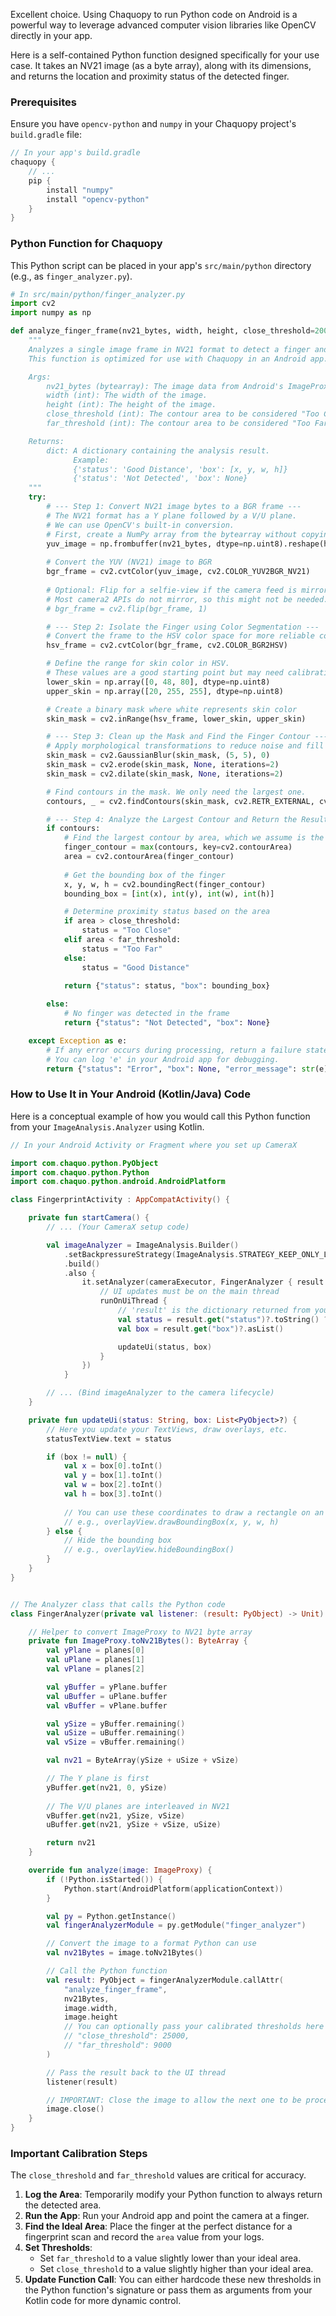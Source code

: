 Excellent choice. Using Chaquopy to run Python code on Android is a powerful way to leverage advanced computer vision libraries like OpenCV directly in your app.

Here is a self-contained Python function designed specifically for your use case. It takes an NV21 image (as a byte array), along with its dimensions, and returns the location and proximity status of the detected finger.

### Prerequisites

Ensure you have `opencv-python` and `numpy` in your Chaquopy project's `build.gradle` file:

```groovy
// In your app's build.gradle
chaquopy {
    // ...
    pip {
        install "numpy"
        install "opencv-python"
    }
}
```

### Python Function for Chaquopy

This Python script can be placed in your app's `src/main/python` directory (e.g., as `finger_analyzer.py`).

```python
# In src/main/python/finger_analyzer.py
import cv2
import numpy as np

def analyze_finger_frame(nv21_bytes, width, height, close_threshold=20000, far_threshold=8000):
    """
    Analyzes a single image frame in NV21 format to detect a finger and its proximity.
    This function is optimized for use with Chaquopy in an Android app.

    Args:
        nv21_bytes (bytearray): The image data from Android's ImageProxy in NV21 format.
        width (int): The width of the image.
        height (int): The height of the image.
        close_threshold (int): The contour area to be considered "Too Close".
        far_threshold (int): The contour area to be considered "Too Far".

    Returns:
        dict: A dictionary containing the analysis result.
              Example:
              {'status': 'Good Distance', 'box': [x, y, w, h]}
              {'status': 'Not Detected', 'box': None}
    """
    try:
        # --- Step 1: Convert NV21 image bytes to a BGR frame ---
        # The NV21 format has a Y plane followed by a V/U plane.
        # We can use OpenCV's built-in conversion.
        # First, create a NumPy array from the bytearray without copying the data.
        yuv_image = np.frombuffer(nv21_bytes, dtype=np.uint8).reshape(height + height // 2, width)
        
        # Convert the YUV (NV21) image to BGR
        bgr_frame = cv2.cvtColor(yuv_image, cv2.COLOR_YUV2BGR_NV21)
        
        # Optional: Flip for a selfie-view if the camera feed is mirrored.
        # Most camera2 APIs do not mirror, so this might not be needed.
        # bgr_frame = cv2.flip(bgr_frame, 1)

        # --- Step 2: Isolate the Finger using Color Segmentation ---
        # Convert the frame to the HSV color space for more reliable color detection
        hsv_frame = cv2.cvtColor(bgr_frame, cv2.COLOR_BGR2HSV)

        # Define the range for skin color in HSV.
        # These values are a good starting point but may need calibration.
        lower_skin = np.array([0, 48, 80], dtype=np.uint8)
        upper_skin = np.array([20, 255, 255], dtype=np.uint8)

        # Create a binary mask where white represents skin color
        skin_mask = cv2.inRange(hsv_frame, lower_skin, upper_skin)

        # --- Step 3: Clean up the Mask and Find the Finger Contour ---
        # Apply morphological transformations to reduce noise and fill gaps
        skin_mask = cv2.GaussianBlur(skin_mask, (5, 5), 0)
        skin_mask = cv2.erode(skin_mask, None, iterations=2)
        skin_mask = cv2.dilate(skin_mask, None, iterations=2)

        # Find contours in the mask. We only need the largest one.
        contours, _ = cv2.findContours(skin_mask, cv2.RETR_EXTERNAL, cv2.CHAIN_APPROX_SIMPLE)

        # --- Step 4: Analyze the Largest Contour and Return the Result ---
        if contours:
            # Find the largest contour by area, which we assume is the finger
            finger_contour = max(contours, key=cv2.contourArea)
            area = cv2.contourArea(finger_contour)
            
            # Get the bounding box of the finger
            x, y, w, h = cv2.boundingRect(finger_contour)
            bounding_box = [int(x), int(y), int(w), int(h)]

            # Determine proximity status based on the area
            if area > close_threshold:
                status = "Too Close"
            elif area < far_threshold:
                status = "Too Far"
            else:
                status = "Good Distance"
                
            return {"status": status, "box": bounding_box}

        else:
            # No finger was detected in the frame
            return {"status": "Not Detected", "box": None}

    except Exception as e:
        # If any error occurs during processing, return a failure state.
        # You can log 'e' in your Android app for debugging.
        return {"status": "Error", "box": None, "error_message": str(e)}

```

### How to Use It in Your Android (Kotlin/Java) Code

Here is a conceptual example of how you would call this Python function from your `ImageAnalysis.Analyzer` using Kotlin.

```kotlin
// In your Android Activity or Fragment where you set up CameraX

import com.chaquo.python.PyObject
import com.chaquo.python.Python
import com.chaquo.python.android.AndroidPlatform

class FingerprintActivity : AppCompatActivity() {

    private fun startCamera() {
        // ... (Your CameraX setup code)

        val imageAnalyzer = ImageAnalysis.Builder()
            .setBackpressureStrategy(ImageAnalysis.STRATEGY_KEEP_ONLY_LATEST)
            .build()
            .also {
                it.setAnalyzer(cameraExecutor, FingerAnalyzer { result ->
                    // UI updates must be on the main thread
                    runOnUiThread {
                        // 'result' is the dictionary returned from your Python function
                        val status = result.get("status")?.toString() ?: "Error"
                        val box = result.get("box")?.asList()

                        updateUi(status, box)
                    }
                })
            }

        // ... (Bind imageAnalyzer to the camera lifecycle)
    }

    private fun updateUi(status: String, box: List<PyObject>?) {
        // Here you update your TextViews, draw overlays, etc.
        statusTextView.text = status

        if (box != null) {
            val x = box[0].toInt()
            val y = box[1].toInt()
            val w = box[2].toInt()
            val h = box[3].toInt()
            
            // You can use these coordinates to draw a rectangle on an overlay view
            // e.g., overlayView.drawBoundingBox(x, y, w, h)
        } else {
            // Hide the bounding box
            // e.g., overlayView.hideBoundingBox()
        }
    }
}


// The Analyzer class that calls the Python code
class FingerAnalyzer(private val listener: (result: PyObject) -> Unit) : ImageAnalysis.Analyzer {

    // Helper to convert ImageProxy to NV21 byte array
    private fun ImageProxy.toNv21Bytes(): ByteArray {
        val yPlane = planes[0]
        val uPlane = planes[1]
        val vPlane = planes[2]

        val yBuffer = yPlane.buffer
        val uBuffer = uPlane.buffer
        val vBuffer = vPlane.buffer

        val ySize = yBuffer.remaining()
        val uSize = uBuffer.remaining()
        val vSize = vBuffer.remaining()

        val nv21 = ByteArray(ySize + uSize + vSize)

        // The Y plane is first
        yBuffer.get(nv21, 0, ySize)
        
        // The V/U planes are interleaved in NV21
        vBuffer.get(nv21, ySize, vSize)
        uBuffer.get(nv21, ySize + vSize, uSize)

        return nv21
    }

    override fun analyze(image: ImageProxy) {
        if (!Python.isStarted()) {
            Python.start(AndroidPlatform(applicationContext))
        }

        val py = Python.getInstance()
        val fingerAnalyzerModule = py.getModule("finger_analyzer")

        // Convert the image to a format Python can use
        val nv21Bytes = image.toNv21Bytes()

        // Call the Python function
        val result: PyObject = fingerAnalyzerModule.callAttr(
            "analyze_finger_frame",
            nv21Bytes,
            image.width,
            image.height
            // You can optionally pass your calibrated thresholds here
            // "close_threshold": 25000,
            // "far_threshold": 9000
        )

        // Pass the result back to the UI thread
        listener(result)

        // IMPORTANT: Close the image to allow the next one to be processed
        image.close()
    }
}
```

### Important Calibration Steps

The `close_threshold` and `far_threshold` values are critical for accuracy.

1.  **Log the Area**: Temporarily modify your Python function to always return the detected area.
2.  **Run the App**: Run your Android app and point the camera at a finger.
3.  **Find the Ideal Area**: Place the finger at the perfect distance for a fingerprint scan and record the `area` value from your logs.
4.  **Set Thresholds**:
    *   Set `far_threshold` to a value slightly lower than your ideal area.
    *   Set `close_threshold` to a value slightly higher than your ideal area.
5.  **Update Function Call**: You can either hardcode these new thresholds in the Python function's signature or pass them as arguments from your Kotlin code for more dynamic control.